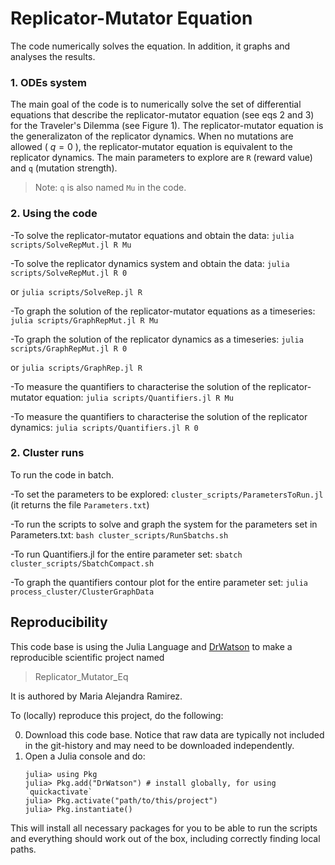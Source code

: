 # Replicator-Mutator Equation

The code numerically solves the equation. In addition, it graphs and analyses the results.

### 1. ODEs system
The main goal of the code is to numerically solve the set of differential equations that describe the replicator-mutator equation (see eqs 2 and 3) for the Traveler's Dilemma (see Figure 1).
The replicator-mutator equation is the generalizaton of the replicator dynamics. When no mutations are allowed ( $q=0$ ), the replicator-mutator equation is equivalent to the replicator dynamics.
The main parameters to explore are `R` (reward value) and `q` (mutation strength).

> Note: `q` is also named `Mu` in the code.

### 2. Using the code

-To solve the replicator-mutator equations and obtain the data: `julia scripts/SolveRepMut.jl R Mu`

-To solve the replicator dynamics system and obtain the data: `julia scripts/SolveRepMut.jl R 0`

or `julia scripts/SolveRep.jl R`

-To graph the solution of the replicator-mutator equations as a timeseries: `julia scripts/GraphRepMut.jl R Mu`

-To graph the solution of the replicator dynamics as a timeseries: `julia scripts/GraphRepMut.jl R 0`

or `julia scripts/GraphRep.jl R`

-To measure the quantifiers to characterise the solution of the replicator-mutator equation: `julia scripts/Quantifiers.jl R Mu`

-To measure the quantifiers to characterise the solution of the replicator dynamics: `julia scripts/Quantifiers.jl R 0`

### 2. Cluster runs
To run the code in batch.

-To set the parameters to be explored: `cluster_scripts/ParametersToRun.jl`
(it returns the file `Parameters.txt`)

-To run the scripts to solve and graph the system for the parameters set in Parameters.txt: `bash cluster_scripts/RunSbatchs.sh`

-To run Quantifiers.jl for the entire parameter set: `sbatch cluster_scripts/SbatchCompact.sh`

-To graph the quantifiers contour plot for the entire parameter set: `julia process_cluster/ClusterGraphData`

## Reproducibility
This code base is using the Julia Language and [DrWatson](https://juliadynamics.github.io/DrWatson.jl/stable/)
to make a reproducible scientific project named
> Replicator_Mutator_Eq

It is authored by Maria Alejandra Ramirez.

To (locally) reproduce this project, do the following:

0. Download this code base. Notice that raw data are typically not included in the
   git-history and may need to be downloaded independently.
1. Open a Julia console and do:
   ```
   julia> using Pkg
   julia> Pkg.add("DrWatson") # install globally, for using `quickactivate`
   julia> Pkg.activate("path/to/this/project")
   julia> Pkg.instantiate()
   ```

This will install all necessary packages for you to be able to run the scripts and
everything should work out of the box, including correctly finding local paths.
